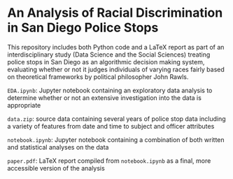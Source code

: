 # An Analysis of Racial Discrimination in San Diego Police Stops
This repository includes both Python code and a LaTeX report as part of an interdisciplinary study (Data Science and the Social Sciences) treating police stops in San Diego as an algorithmic decision making system, evaluating whether or not it judges individuals of varying races fairly based on theoretical frameworks by political philosopher John Rawls.

`EDA.ipynb`: Jupyter notebook containing an exploratory data analysis to determine whether or not an extensive investigation into the data is appropriate

`data.zip`: source data containing several years of police stop data including a variety of features from date and time to subject and officer attributes

`notebook.ipynb`: Jupyter notebook containing a combination of both written and statistical analyses on the data

`paper.pdf`: LaTeX report compiled from `notebook.ipynb` as a final, more accessible version of the analysis

